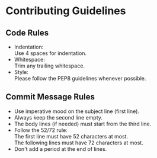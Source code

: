 # Contributing Guidelines

## Code Rules
- Indentation:  
  Use 4 spaces for indentation.
- Whitespace:  
  Trim any trailing whitespace.
- Style:  
  Please follow the PEP8 guidelines whenever possible.

## Commit Message Rules
- Use imperative mood on the subject line (first line).
- Always keep the second line empty.
- The body lines (if needed) must start from the third line.
- Follow the 52/72 rule:  
  The first line must have 52 characters at most.  
  The following lines must have 72 characters at most.
- Don't add a period at the end of lines.
